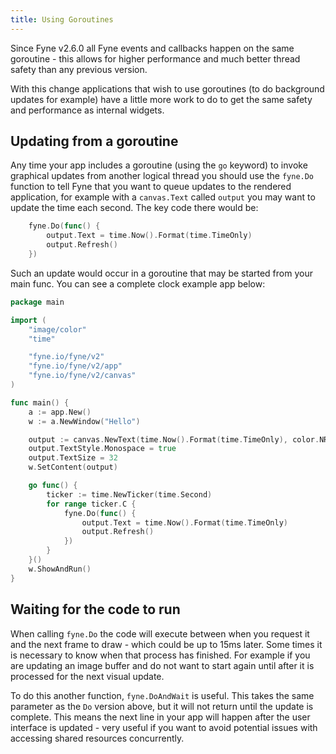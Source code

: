 ```yaml
---
title: Using Goroutines
---
```


Since Fyne v2.6.0 all Fyne events and callbacks happen on the same goroutine - this allows
for higher performance and much better thread safety than any previous version.

With this change applications that wish to use goroutines (to do background updates for example)
have a little more work to do to get the same safety and performance as internal widgets.

## Updating from a goroutine

Any time your app includes a goroutine (using the `go` keyword) to invoke graphical updates from
another logical thread you should use the `fyne.Do` function to tell Fyne that you want to
queue updates to the rendered application, for example with a `canvas.Text` called `output`
you may want to update the time each second. The key code there would be:

```go
	fyne.Do(func() {
		output.Text = time.Now().Format(time.TimeOnly)
		output.Refresh()
	})
```

Such an update would occur in a goroutine that may be started from your main func.
You can see a complete clock example app below:

```go
package main

import (
	"image/color"
	"time"

	"fyne.io/fyne/v2"
	"fyne.io/fyne/v2/app"
	"fyne.io/fyne/v2/canvas"
)

func main() {
	a := app.New()
	w := a.NewWindow("Hello")

	output := canvas.NewText(time.Now().Format(time.TimeOnly), color.NRGBA{G: 0xff, A: 0xff})
	output.TextStyle.Monospace = true
	output.TextSize = 32
	w.SetContent(output)

	go func() {
		ticker := time.NewTicker(time.Second)
		for range ticker.C {
			fyne.Do(func() {
				output.Text = time.Now().Format(time.TimeOnly)
				output.Refresh()
			})
		}
	}()
	w.ShowAndRun()
}

```

## Waiting for the code to run

When calling `fyne.Do` the code will execute between when you request it and the next frame to draw - which could be up to 15ms later. Some times it is necessary to know when that process has finished. For example if you are updating an image buffer and do not want to start again until after it is processed for the next visual update.

To do this another function, `fyne.DoAndWait` is useful. This takes the same parameter as the `Do` version above, but it will not return until the update is complete. This means the next line in your app will happen after the user interface is updated - very useful if you want to avoid potential issues with accessing shared resources concurrently.
